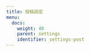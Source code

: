 ```yaml
---
title: 投稿設定
menu:
  docs:
    weight: 40
    parent: settings
    identifier: settings-post
---
```

